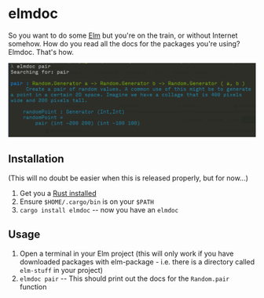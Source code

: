# elmdoc

So you want to do some [Elm](http://elm-lang.org/) but you're on the train, or
without Internet somehow. How do you read all the docs for the packages you're
using? Elmdoc. That's how.

![Screenshot of elmdoc searching for pair](search_pair.png)

## Installation

(This will no doubt be easier when this is released properly, but for now...)

1. Get you a [Rust installed](https://rustup.rs/)
1. Ensure `$HOME/.cargo/bin` is on your `$PATH`
1. `cargo install elmdoc` -- now you have an `elmdoc`

## Usage

1. Open a terminal in your Elm project (this will only work if you have downloaded packages with elm-package - i.e. there is a directory called `elm-stuff` in your project)
2. `elmdoc pair` -- This should print out the docs for the `Random.pair` function

